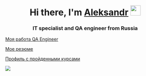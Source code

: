<h1 align="center">Hi there, I'm <a href="https://vk.com/rdnaskelaa" target="_blank">Aleksandr</a> 
<img src="https://github.com/blackcater/blackcater/raw/main/images/Hi.gif" height="32"/></h1>
<h3 align="center">IT specialist and QA engineer from Russia</h3>

<a href="https://drive.google.com/drive/folders/1goSNDNqhvd_tBxEd2gp_f1s90FHVN8lu?usp=sharing" target="_blank">Моя работа QA Engineer</a>

<a href="https://stavropol.hh.ru/resume/4c87f745ff029214770039ed1f6773707a5544" target="_blank">Мое резюме</a>

<a href="https://stepik.org/users/375834744" target="_blank">Профиль с пройденными курсами</a>

![](https://komarev.com/ghpvc/?username=RDnaskela)
